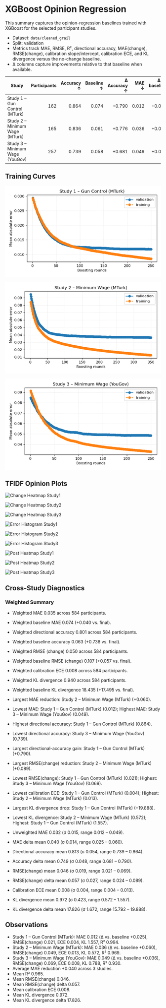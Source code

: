 # XGBoost Opinion Regression

This summary captures the opinion-regression baselines trained with XGBoost for the selected participant studies.

- Dataset: `data/cleaned_grail`
- Split: validation
- Metrics track MAE, RMSE, R², directional accuracy, MAE(change), RMSE(change), calibration slope/intercept, calibration ECE, and KL divergence versus the no-change baseline.
- Δ columns capture improvements relative to that baseline when available.

| Study | Participants | Accuracy ↑ | Baseline ↑ | Δ Accuracy ↑ | MAE ↓ | Δ vs baseline ↓ | RMSE ↓ | R² ↑ | MAE (change) ↓ | RMSE (change) ↓ | Δ RMSE (change) ↓ | Calib slope | Calib intercept | ECE ↓ | Δ ECE ↓ | KL div ↓ | Δ KL ↓ | Baseline MAE ↓ |
| --- | ---: | ---: | ---: | ---: | ---: | ---: | ---: | ---: | ---: | ---: | ---: | ---: | ---: | ---: | ---: | ---: | ---: | ---: |
| Study 1 – Gun Control (MTurk) | 162 | 0.864 | 0.074 | +0.790 | 0.012 | +0.025 | 0.021 | 0.994 | 0.012 | 0.021 | +0.024 | 1.084 | -0.003 | 0.004 | — | 1.557 | +19.888 | 0.037 |
| Study 2 – Minimum Wage (MTurk) | 165 | 0.836 | 0.061 | +0.776 | 0.036 | +0.060 | 0.049 | 0.969 | 0.036 | 0.049 | +0.089 | 1.106 | -0.003 | 0.013 | — | 0.572 | +17.797 | 0.096 |
| Study 3 – Minimum Wage (YouGov) | 257 | 0.739 | 0.058 | +0.681 | 0.049 | +0.036 | 0.069 | 0.930 | 0.049 | 0.069 | +0.057 | 1.064 | -0.005 | 0.008 | — | 0.788 | +15.792 | 0.084 |

## Training Curves

![Study 1 – Gun Control (MTurk)](curves/study_1_gun_control_mturk_mae.png)

![Study 2 – Minimum Wage (MTurk)](curves/study_2_minimum_wage_mturk_mae.png)

![Study 3 – Minimum Wage (YouGov)](curves/study_3_minimum_wage_yougov_mae.png)

## TFIDF Opinion Plots

![Change Heatmap Study1](tfidf/opinion/change_heatmap_study1.png)

![Change Heatmap Study2](tfidf/opinion/change_heatmap_study2.png)

![Change Heatmap Study3](tfidf/opinion/change_heatmap_study3.png)

![Error Histogram Study1](tfidf/opinion/error_histogram_study1.png)

![Error Histogram Study2](tfidf/opinion/error_histogram_study2.png)

![Error Histogram Study3](tfidf/opinion/error_histogram_study3.png)

![Post Heatmap Study1](tfidf/opinion/post_heatmap_study1.png)

![Post Heatmap Study2](tfidf/opinion/post_heatmap_study2.png)

![Post Heatmap Study3](tfidf/opinion/post_heatmap_study3.png)

## Cross-Study Diagnostics

### Weighted Summary

- Weighted MAE 0.035 across 584 participants.
- Weighted baseline MAE 0.074 (+0.040 vs. final).
- Weighted directional accuracy 0.801 across 584 participants.
- Weighted baseline accuracy 0.063 (+0.738 vs. final).
- Weighted RMSE (change) 0.050 across 584 participants.
- Weighted baseline RMSE (change) 0.107 (+0.057 vs. final).
- Weighted calibration ECE 0.008 across 584 participants.
- Weighted KL divergence 0.940 across 584 participants.
- Weighted baseline KL divergence 18.435 (+17.495 vs. final).
- Largest MAE reduction: Study 2 – Minimum Wage (MTurk) (+0.060).
- Lowest MAE: Study 1 – Gun Control (MTurk) (0.012); Highest MAE: Study 3 – Minimum Wage (YouGov) (0.049).
- Highest directional accuracy: Study 1 – Gun Control (MTurk) (0.864).
- Lowest directional accuracy: Study 3 – Minimum Wage (YouGov) (0.739).
- Largest directional-accuracy gain: Study 1 – Gun Control (MTurk) (+0.790).
- Largest RMSE(change) reduction: Study 2 – Minimum Wage (MTurk) (+0.089).
- Lowest RMSE(change): Study 1 – Gun Control (MTurk) (0.021); Highest: Study 3 – Minimum Wage (YouGov) (0.069).
- Lowest calibration ECE: Study 1 – Gun Control (MTurk) (0.004); Highest: Study 2 – Minimum Wage (MTurk) (0.013).
- Largest KL divergence drop: Study 1 – Gun Control (MTurk) (+19.888).
- Lowest KL divergence: Study 2 – Minimum Wage (MTurk) (0.572); Highest: Study 1 – Gun Control (MTurk) (1.557).

- Unweighted MAE 0.032 (σ 0.015, range 0.012 – 0.049).
- MAE delta mean 0.040 (σ 0.014, range 0.025 – 0.060).
- Directional accuracy mean 0.813 (σ 0.054, range 0.739 – 0.864).
- Accuracy delta mean 0.749 (σ 0.048, range 0.681 – 0.790).
- RMSE(change) mean 0.046 (σ 0.019, range 0.021 – 0.069).
- RMSE(change) delta mean 0.057 (σ 0.027, range 0.024 – 0.089).
- Calibration ECE mean 0.008 (σ 0.004, range 0.004 – 0.013).
- KL divergence mean 0.972 (σ 0.423, range 0.572 – 1.557).
- KL divergence delta mean 17.826 (σ 1.672, range 15.792 – 19.888).

## Observations

- Study 1 – Gun Control (MTurk): MAE 0.012 (Δ vs. baseline +0.025), RMSE(change) 0.021, ECE 0.004, KL 1.557, R² 0.994.
- Study 2 – Minimum Wage (MTurk): MAE 0.036 (Δ vs. baseline +0.060), RMSE(change) 0.049, ECE 0.013, KL 0.572, R² 0.969.
- Study 3 – Minimum Wage (YouGov): MAE 0.049 (Δ vs. baseline +0.036), RMSE(change) 0.069, ECE 0.008, KL 0.788, R² 0.930.
- Average MAE reduction +0.040 across 3 studies.
- Mean R² 0.965.
- Mean RMSE(change) 0.046.
- Mean RMSE(change) delta 0.057.
- Mean calibration ECE 0.008.
- Mean KL divergence 0.972.
- Mean KL divergence delta 17.826.
